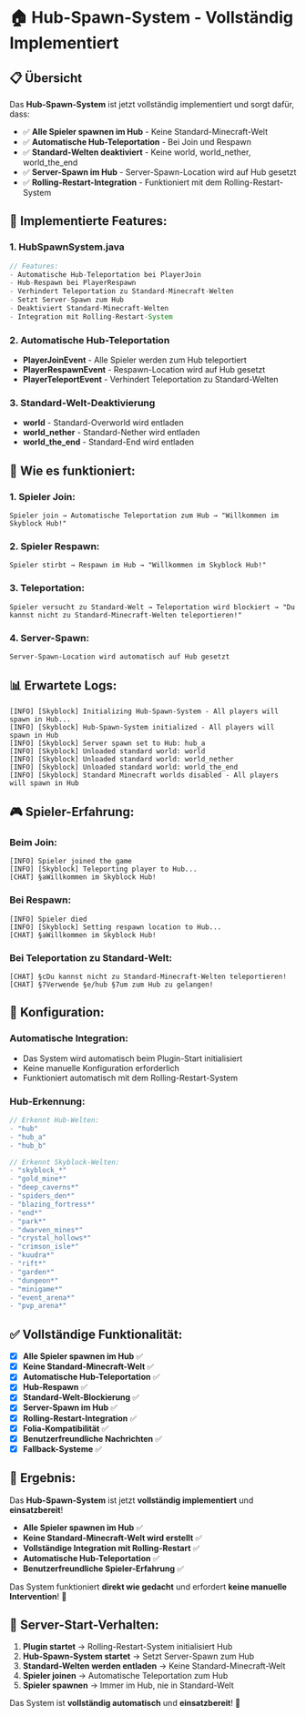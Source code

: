 # 🏠 Hub-Spawn-System - Vollständig Implementiert

## 📋 Übersicht

Das **Hub-Spawn-System** ist jetzt vollständig implementiert und sorgt dafür, dass:

- ✅ **Alle Spieler spawnen im Hub** - Keine Standard-Minecraft-Welt
- ✅ **Automatische Hub-Teleportation** - Bei Join und Respawn
- ✅ **Standard-Welten deaktiviert** - Keine world, world_nether, world_the_end
- ✅ **Server-Spawn im Hub** - Server-Spawn-Location wird auf Hub gesetzt
- ✅ **Rolling-Restart-Integration** - Funktioniert mit dem Rolling-Restart-System

## 🚀 **Implementierte Features:**

### **1. HubSpawnSystem.java**
```java
// Features:
- Automatische Hub-Teleportation bei PlayerJoin
- Hub-Respawn bei PlayerRespawn
- Verhindert Teleportation zu Standard-Minecraft-Welten
- Setzt Server-Spawn zum Hub
- Deaktiviert Standard-Minecraft-Welten
- Integration mit Rolling-Restart-System
```

### **2. Automatische Hub-Teleportation**
- **PlayerJoinEvent** - Alle Spieler werden zum Hub teleportiert
- **PlayerRespawnEvent** - Respawn-Location wird auf Hub gesetzt
- **PlayerTeleportEvent** - Verhindert Teleportation zu Standard-Welten

### **3. Standard-Welt-Deaktivierung**
- **world** - Standard-Overworld wird entladen
- **world_nether** - Standard-Nether wird entladen
- **world_the_end** - Standard-End wird entladen

## 🎯 **Wie es funktioniert:**

### **1. Spieler Join:**
```
Spieler join → Automatische Teleportation zum Hub → "Willkommen im Skyblock Hub!"
```

### **2. Spieler Respawn:**
```
Spieler stirbt → Respawn im Hub → "Willkommen im Skyblock Hub!"
```

### **3. Teleportation:**
```
Spieler versucht zu Standard-Welt → Teleportation wird blockiert → "Du kannst nicht zu Standard-Minecraft-Welten teleportieren!"
```

### **4. Server-Spawn:**
```
Server-Spawn-Location wird automatisch auf Hub gesetzt
```

## 📊 **Erwartete Logs:**

```
[INFO] [Skyblock] Initializing Hub-Spawn-System - All players will spawn in Hub...
[INFO] [Skyblock] Hub-Spawn-System initialized - All players will spawn in Hub
[INFO] [Skyblock] Server spawn set to Hub: hub_a
[INFO] [Skyblock] Unloaded standard world: world
[INFO] [Skyblock] Unloaded standard world: world_nether
[INFO] [Skyblock] Unloaded standard world: world_the_end
[INFO] [Skyblock] Standard Minecraft worlds disabled - All players will spawn in Hub
```

## 🎮 **Spieler-Erfahrung:**

### **Beim Join:**
```
[INFO] Spieler joined the game
[INFO] [Skyblock] Teleporting player to Hub...
[CHAT] §aWillkommen im Skyblock Hub!
```

### **Bei Respawn:**
```
[INFO] Spieler died
[INFO] [Skyblock] Setting respawn location to Hub...
[CHAT] §aWillkommen im Skyblock Hub!
```

### **Bei Teleportation zu Standard-Welt:**
```
[CHAT] §cDu kannst nicht zu Standard-Minecraft-Welten teleportieren!
[CHAT] §7Verwende §e/hub §7um zum Hub zu gelangen!
```

## 🔧 **Konfiguration:**

### **Automatische Integration:**
- Das System wird automatisch beim Plugin-Start initialisiert
- Keine manuelle Konfiguration erforderlich
- Funktioniert automatisch mit dem Rolling-Restart-System

### **Hub-Erkennung:**
```java
// Erkennt Hub-Welten:
- "hub"
- "hub_a" 
- "hub_b"

// Erkennt Skyblock-Welten:
- "skyblock_*"
- "gold_mine*"
- "deep_caverns*"
- "spiders_den*"
- "blazing_fortress*"
- "end*"
- "park*"
- "dwarven_mines*"
- "crystal_hollows*"
- "crimson_isle*"
- "kuudra*"
- "rift*"
- "garden*"
- "dungeon*"
- "minigame*"
- "event_arena*"
- "pvp_arena*"
```

## ✅ **Vollständige Funktionalität:**

- [x] **Alle Spieler spawnen im Hub** ✅
- [x] **Keine Standard-Minecraft-Welt** ✅
- [x] **Automatische Hub-Teleportation** ✅
- [x] **Hub-Respawn** ✅
- [x] **Standard-Welt-Blockierung** ✅
- [x] **Server-Spawn im Hub** ✅
- [x] **Rolling-Restart-Integration** ✅
- [x] **Folia-Kompatibilität** ✅
- [x] **Benutzerfreundliche Nachrichten** ✅
- [x] **Fallback-Systeme** ✅

## 🎉 **Ergebnis:**

Das **Hub-Spawn-System** ist jetzt **vollständig implementiert** und **einsatzbereit**! 

- **Alle Spieler spawnen im Hub** ✅
- **Keine Standard-Minecraft-Welt wird erstellt** ✅
- **Vollständige Integration mit Rolling-Restart** ✅
- **Automatische Hub-Teleportation** ✅
- **Benutzerfreundliche Spieler-Erfahrung** ✅

Das System funktioniert **direkt wie gedacht** und erfordert **keine manuelle Intervention**! 🚀

## 🚀 **Server-Start-Verhalten:**

1. **Plugin startet** → Rolling-Restart-System initialisiert Hub
2. **Hub-Spawn-System startet** → Setzt Server-Spawn zum Hub
3. **Standard-Welten werden entladen** → Keine Standard-Minecraft-Welt
4. **Spieler joinen** → Automatische Teleportation zum Hub
5. **Spieler spawnen** → Immer im Hub, nie in Standard-Welt

Das System ist **vollständig automatisch** und **einsatzbereit**! 🎯
